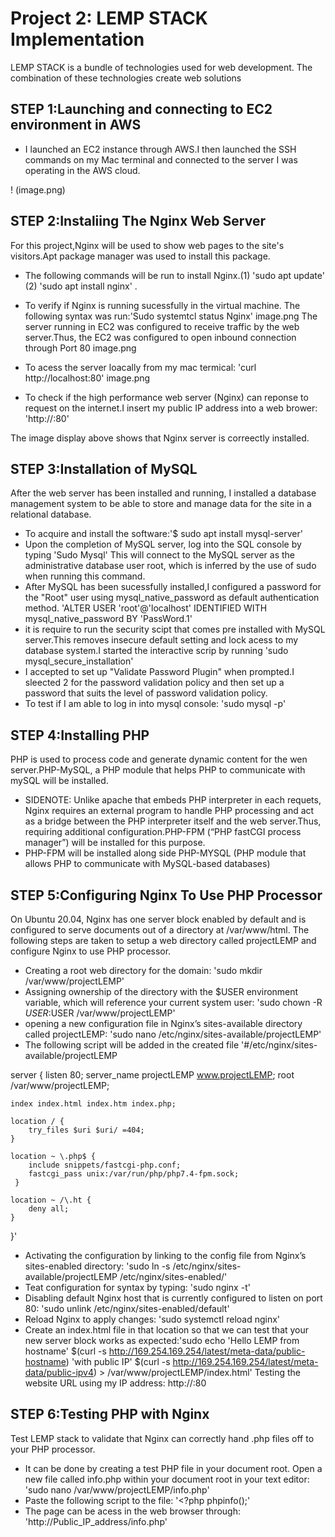 
# Project 2: LEMP STACK Implementation
LEMP STACK is a bundle of technologies used for web development. The combination of these technologies create web solutions

## STEP 1:Launching and connecting to EC2 environment in AWS

* I launched an EC2 instance through AWS.I then launched the SSH commands on my Mac terminal and connected to the server I was operating in the AWS cloud.

! (image.png)

## STEP 2:Instaliing The Nginx Web Server

For this project,Nginx will be used to show web pages to the site's visitors.Apt package manager was used to install this package. 
* The following commands will be run to install Nginx.(1) 'sudo apt update' (2) 'sudo apt install nginx' . 
* To verify if Nginx is running sucessfully in the virtual machine. The following syntax was run:'Sudo systemtcl status Nginx'
image.png 
The server running in EC2 was configured to receive traffic by the web server.Thus, the EC2 was configured to open inbound connection through Port 80
image.png

* To acess the server loacally from my mac termical: 'curl http://localhost:80'
image.png
* To check if the high performance web server (Nginx) can reponse to request on the internet.I insert my public IP address into a web brower: 'http://<Public-IP-Address>:80'

The image display above shows that Nginx server is correectly installed.

## STEP 3:Installation of MySQL

After the web server has been installed and running, I installed a database management system to be able to store and manage data for the site in a relational database. 
* To acquire and install the software:'$ sudo apt install mysql-server' 
* Upon the completion of MySQL server, log into the SQL console by typing 'Sudo Mysql' This will connect to the MySQL server as the administrative database user root, which is inferred by the use of sudo when running this command.
* After MySQL has been sucessfully installed,I configured a password for the "Root" user using mysql_native_password as default authentication method. 'ALTER USER 'root'@'localhost' IDENTIFIED WITH mysql_native_password BY 'PassWord.1'
 * it is require to run the security scipt that comes pre installed with MySQL server.This removes insecure default setting and lock acess to my database system.I started the interactive scrip by running 'sudo mysql_secure_installation'
 * I accepted to set up "Validate Password Plugin" when prompted.I sleected 2 for the password validation policy and then set up a password that suits the level of password validation policy.
 * To test if I am able to log in into mysql console: 'sudo mysql -p'

## STEP 4:Installing PHP
PHP is used to process code and generate dynamic content for the wen server.PHP-MySQL, a PHP module that helps PHP to communicate with mySQL will be installed.
* SIDENOTE: Unlike apache that embeds PHP interpreter in each requets, Nginx requires an external program to handle PHP processing and act as a bridge between the PHP interpreter itself and the web server.Thus, requiring additional configuration.PHP-FPM (“PHP fastCGI process manager”) will be installed for this purpose.
* PHP-FPM will be installed along side PHP-MYSQL (PHP module that allows PHP to communicate with MySQL-based databases)

## STEP 5:Configuring Nginx To Use PHP Processor

On Ubuntu 20.04, Nginx has one server block enabled by default and is configured to serve documents out of a directory at /var/www/html. The following steps are taken to setup a web directory called projectLEMP and configure Nginx to use PHP processor.
* Creating a root web directory for the domain: 'sudo mkdir /var/www/projectLEMP'
* Assigning ownership of the directory with the $USER environment variable, which will reference your current system user: 'sudo chown -R $USER:$USER /var/www/projectLEMP'
* opening a new configuration file in Nginx’s sites-available directory called projectLEMP: 'sudo nano /etc/nginx/sites-available/projectLEMP'
* The following script will be added in the created file
'#/etc/nginx/sites-available/projectLEMP

server {
    listen 80;
    server_name projectLEMP www.projectLEMP;
    root /var/www/projectLEMP;

    index index.html index.htm index.php;

    location / {
        try_files $uri $uri/ =404;
    }

    location ~ \.php$ {
        include snippets/fastcgi-php.conf;
        fastcgi_pass unix:/var/run/php/php7.4-fpm.sock;
     }

    location ~ /\.ht {
        deny all;
    }

}'
* Activating the configuration by linking to the config file from Nginx’s sites-enabled directory: 'sudo ln -s /etc/nginx/sites-available/projectLEMP /etc/nginx/sites-enabled/'
* Teat configuration for syntax by typing: 'sudo nginx -t'
* Disabling default Nginx host that is currently configured to listen on port 80: 'sudo unlink /etc/nginx/sites-enabled/default'
* Reload Nginx to apply changes: 'sudo systemctl reload nginx'
* Create an index.html file in that location so that we can test that your new server block works as expected:'sudo echo 'Hello LEMP from hostname' $(curl -s http://169.254.169.254/latest/meta-data/public-hostname) 'with public IP' $(curl -s http://169.254.169.254/latest/meta-data/public-ipv4) > /var/www/projectLEMP/index.html'
Testing the website URL using my IP address: http://<Public-IP-Address>:80
## STEP 6:Testing PHP with Nginx
Test LEMP stack to  validate that Nginx can correctly hand .php files off to your PHP processor.
* It can be done by creating a test PHP file in your document root. Open a new file called info.php within your document root in your text editor: 'sudo nano /var/www/projectLEMP/info.php'
* Paste the following script to the file: 
'<?php
phpinfo();'
* The page can be acess in the web browser through: 'http://Public_IP_address/info.php'

